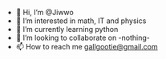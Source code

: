 - 👋 Hi, I’m @Jiwwo 
- 👀 I’m interested in math, IT and physics 
- 🌱 I’m currently learning python
- 💞️ I’m looking to collaborate on -nothing- 
- 📫 How to reach me gallgootie@gmail.com

<!---
Jiwwo/Jiwwo is a ✨ special ✨ repository because its `README.md` (this file) appears on your GitHub profile.
You can click the Preview link to take a look at your changes.
--->
